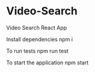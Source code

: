 # Video-Search
Video Search React App

Install dependencies
npm i

To run tests
npm run test

To start the application
npm start
